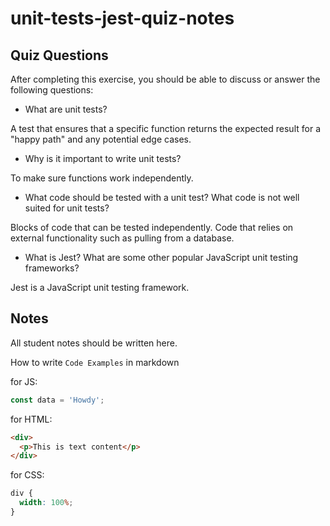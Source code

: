 # unit-tests-jest-quiz-notes

## Quiz Questions

After completing this exercise, you should be able to discuss or answer the following questions:

- What are unit tests?

A test that ensures that a specific function returns the expected result for a "happy path" and any potential edge cases.

- Why is it important to write unit tests?

To make sure functions work independently.

- What code should be tested with a unit test? What code is not well suited for unit tests?

Blocks of code that can be tested independently. Code that relies on external functionality such as pulling from a database.

- What is Jest? What are some other popular JavaScript unit testing frameworks?

Jest is a JavaScript unit testing framework.

## Notes

All student notes should be written here.

How to write `Code Examples` in markdown

for JS:

```js
const data = 'Howdy';
```

for HTML:

```html
<div>
  <p>This is text content</p>
</div>
```

for CSS:

```css
div {
  width: 100%;
}
```
